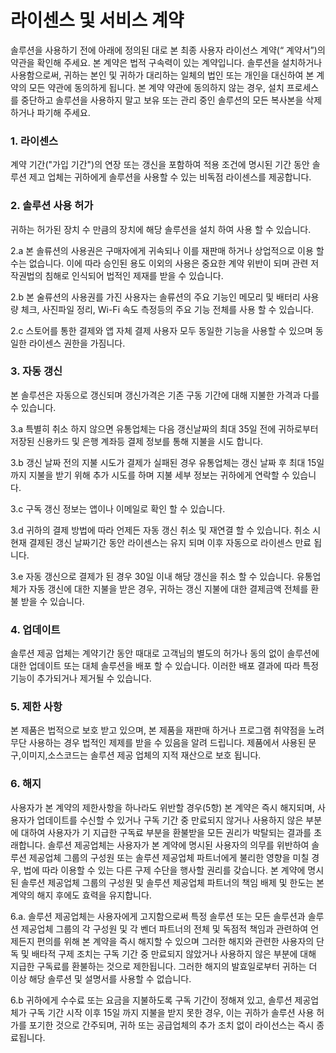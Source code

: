 
 # 라이센스 및 서비스 계약

솔루션을 사용하기 전에 아래에 정의된 대로 본 최종 사용자 라이선스 계약(“ 계약서”)의 약관을 확인해 주세요. 
본 계약은 법적 구속력이 있는 계약입니다. 솔루션을 설치하거나 사용함으로써, 귀하는 본인 및 귀하가 대리하는 일체의 법인 또는 개인을 대신하여 본 계약의 모든 약관에 동의하게 됩니다. 본 계약 약관에 동의하지 않는 경우, 설치 프로세스를 중단하고 솔루션을 사용하지 말고 보유 또는 관리 중인 솔루션의 모든 복사본을 삭제하거나 파기해 주세요.

### 1. 라이센스<br>
계약 기간("가입 기간")의 연장 또는 갱신을 포함하여 적용 조건에 명시된 기간 동안 솔루션 제고 업체는 귀하에게 솔루션을 사용할 수 있는 비독점 라이센스를 제공합니다.

### 2. 솔루션 사용 허가<br>
귀하는 허가된 장치 수 만큼의 장치에 해당 솔루션을 설치 하여 사용 할 수 있습니다.

2.a 본 솔류션의 사용권은 구매자에게 귀속되나 이를 재판매 하거나 상업적으로 이용 할 수는 없습니다.
이에 따라 승인된 용도 이외의 사용은 중요한 계약 위반이 되며 관련 저작권법의 침해로 인식되어 법적인 제재를 받을 수 있습니다.

2.b 본 술류션의 사용권를 가진 사용자는 솔류션의 주요 기능인 메모리 및 배터리 사용량 체크, 사진파일 정리, Wi-Fi 속도 측정등의 주요 기능 전체를 사용 할 수 있습니다.

2.c 스토어를 통한 결제와 앱 자체 결제 사용자 모두 동일한 기능을 사용할 수 있으며 동일한 라이센스 권한을 가짐니다.

### 3. 자동 갱신<br>
본 솔루션은 자동으로 갱신되며 갱신가격은 기존 구동 기간에 대해 지불한 가격과 다를 수 있습니다.

3.a 특별히 취소 하지 않으면 유통업체는 다음 갱신날짜의 최대 35일 전에 귀하로부터 저장된 신용카드 및 은행 계좌등 결제 정보를 통해 지불을 시도 합니다.

3.b 갱신 날짜 전의 지불 시도가 결제가 실패된 경우 유통업체는 갱신 날짜 후 최대 15일 까지 지불을 받기 위해 추가 시도를 하며 지불 세부 정보는 귀하에게 연락할 수 있습니다.

3.c 구독 갱신 정보는 앱이나 이메일로 확인 할 수 있습니다.

3.d 귀하의 결제 방법에 따라 언제든 자동 갱신 취소 및 재연결 할 수 있습니다.
취소 시 현재 결제된 갱신 날짜기간 동안 라이센스는 유지 되며 이후 자동으로 라이센스 만료 됩니다.

3.e 자동 갱신으로 결제가 된 경우 30일 이내 해당 갱신을 취소 할 수 있습니다.
유통업체가 자동 갱신에 대한 지불을 받은 경우, 귀하는 갱신 지불에 대한 결제금액 전체를 환불 받을 수 있습니다.

### 4. 업데이트<br>
솔루션 제공 업체는 계약기간 동안 때대로 고객님의 별도의 허가나 동의 없이 솔루션에 대한 업데이트 또는 대체 솔루션을 배포 할 수 있습니다.
이러한 배포 결과에 따라 특정 기능이 추가되거나 제거될 수 있습니다. 

### 5. 제한 사항<br>
본 제품은 법적으로 보호 받고 있으며, 
본 제품을 재판매 하거나 프로그램 취약점을 노려 무단 사용하는 경우 법적인 제제를 받을 수 있음을 알려 드립니다.
제품에서 사용된 문구,이미지,소스코드는 솔루션 제공 업체의 지적 재산으로 보호 됩니다. 

### 6. 해지<br>
사용자가 본 계약의 제한사항을 하나라도 위반할 경우(5항)
본 계약은 즉시 해지되며, 사용자가 업데이트를 수신할 수 있거나 구독 기간 중 만료되지 않거나 사용하지 않은 부분에 대하여 사용자가 기 지급한 구독료 부분을 환불받을 모든 권리가 박탈되는 결과를 초래합니다. 솔루션 제공업체는 사용자가 본 계약에 명시된 사용자의 의무를 위반하여 솔루션 제공업체 그룹의 구성원 또는 솔루션 제공업체 파트너에게 불리한 영향을 미칠 경우, 법에 따라 이용할 수 있는 다른 구제 수단을 행사할 권리를 갖습니다. 본 계약에 명시된 솔루션 제공업체 그룹의 구성원 및 솔루션 제공업체 파트너의 책임 배제 및 한도는 본 계약의 해지 후에도 효력을 유지합니다.

6.a. 솔루션 제공업체는 사용자에게 고지함으로써 특정 솔루션 또는 모든 솔루션과 솔루션 제공업체 그룹의 각 구성원 및 각 벤더 파트너의 전체 및 독점적 책임과 관련하여 언제든지 편의를 위해 본 계약을 즉시 해지할 수 있으며 그러한 해지와 관련한 사용자의 단독 및 배타적 구제 조치는 구독 기간 중 만료되지 않았거나 사용하지 않은 부분에 대해 지급한 구독료를 환불하는 것으로 제한됩니다. 그러한 해지의 발효일로부터 귀하는 더 이상 해당 솔루션 및 설명서를 사용할 수 없습니다.

6.b 귀하에게 수수료 또는 요금을 지불하도록 구독 기간이 정해져 있고, 솔루션 제공업체가 구독 기간 시작 이후 15일
까지 지불을 받지 못한 경우, 이는 귀하가 솔루션 사용 허가를 포기한 것으로 간주되며, 귀하 또는 공급업체의 추가 조치 없이 라이선스는 즉시 종료됩니다.
